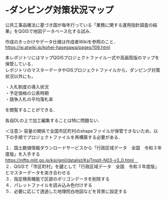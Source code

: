 # -ダンピング対策状況マップ
公共工事品確法に基づき国が毎年行っている「業務に関する運用指針調査の結果」をQGISで地図データベース化する試み．

作成のきっかけやデータ仕様は作成者Wikiを参照のこと．</br>
https://w.atwiki.jp/kohei-hasegawa/pages/106.html

本レポジトリにはマップQGISプロジェクトファイル一式や高画質版のマップを保管している．</br>
レポジトリのマスターデータやGISプロジェクトファイルから，ダンピング対策状況以外にも，</br>

・入札制度の導入状況</br>
・予定価格の公表時期</br>
・競争入札の平均落札率</br>

を閲覧することができる．

各自DLの上で加工編集することは特に問題ない．

＜注意＞
容量の関係で全国市区町村のshapeファイルが保管できないため，以下の手順でプロジェクトファイルを再構築する必要がある．</br>

１．国土数値情報ダウンロードサービスから「行政区域データ　全国　令和３年度版」を入手する</br>
https://nlftp.mlit.go.jp/ksj/gml/datalist/KsjTmplt-N03-v3_0.html　</br>
２．QGISで「市区町村」を鍵として「行政区域データ　全国　令和３年度版」とマスターデータを突き合わせる</br>
３．指定検索機能で区部のポリゴンデータを削除する</br>
４．パレットファイルを読み込み色付けする</br>
５．必要に応じて透過した地理院白地図などを背景に設定する</br>
